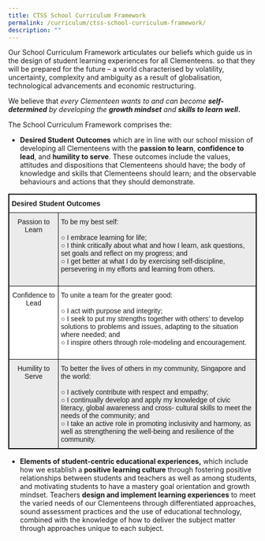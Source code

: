 ```yaml
---
title: CTSS School Curriculum Framework
permalink: /curriculum/ctss-school-curriculum-framework/
description: ""
---
```

Our School Curriculum Framework articulates our beliefs which guide us in the design of student learning experiences for all Clementeens. so that they will be prepared for the future – a world characterised by volatility, uncertainty, complexity and ambiguity as a result of globalisation, technological advancements and economic restructuring.

We believe that&nbsp;_every Clementeen wants to and can become&nbsp;**self-determined**&nbsp;by developing the&nbsp;**growth mindset**&nbsp;and&nbsp;**skills to learn well**_**.**

The School Curriculum Framework comprises the:

*   **Desired Student**&nbsp;**Outcomes**&nbsp;which are in line with our school mission of developing all Clementeens with the&nbsp;**passion to learn**,&nbsp;**confidence to lead**, and&nbsp;**humility to serve**. These outcomes include the values, attitudes and dispositions that Clementeens should have; the body of knowledge and skills that Clementeens should learn; and the observable behaviours and actions that they should demonstrate.

<style type="text/css">
.tg  {border-collapse:collapse;border-spacing:0;}
.tg td{border-color:black;border-style:solid;border-width:1px;font-family:Arial, sans-serif;font-size:14px;
  overflow:hidden;padding:10px 5px;word-break:normal;}
.tg th{border-color:black;border-style:solid;border-width:1px;font-family:Arial, sans-serif;font-size:14px;
  font-weight:normal;overflow:hidden;padding:10px 5px;word-break:normal;}
.tg .tg-3icd{background-color:#EBEBEB;text-align:left;vertical-align:top}
.tg .tg-b1n3{background-color:#EBEBEB;text-align:center;vertical-align:top}
.tg .tg-dgl5{background-color:#FFF;font-weight:bold;text-align:left;vertical-align:top}
.tg .tg-7yig{background-color:#FFF;text-align:center;vertical-align:top}
.tg .tg-ktyi{background-color:#FFF;text-align:left;vertical-align:top}
</style>
<table style="border: 1px solid black" class="tg">
<thead>
  <tr>
    <th style="border: 1px solid black" class="tg-dgl5" colspan="2">Desired Student Outcomes</th>
  </tr>
</thead>
<tbody>
  <tr>
    <td style="border: 1px solid black" class="tg-b1n3">Passion to Learn</td>
    <td style="border: 1px solid black" class="tg-3icd">To be my best self:<br><br>○ I embrace learning for life;<br>○ I think critically about what and how I learn, ask questions, set goals and reflect on my progress; and<br>○ I get better at what I do by exercising self-discipline, persevering in my efforts and learning from others.<br><br></td>
  </tr>
  <tr>
    <td style="border: 1px solid black" class="tg-7yig">Confidence to Lead</td>
    <td style="border: 1px solid black" class="tg-ktyi">To unite a team for the greater good:<br><br>○ I act with purpose and integrity;<br>○ I seek to put my strengths together with others’ to develop solutions to problems and issues, adapting to the situation where needed; and <br>○ I inspire others through role-modeling and encouragement.<br><br></td>
  </tr>
  <tr>
    <td style="border: 1px solid black" class="tg-b1n3">Humility to Serve</td>
    <td style="border: 1px solid black" class="tg-3icd">To better the lives of others in my community, Singapore and the world:<br><br>○ I actively contribute with respect and empathy;<br>○ I continually develop and apply my knowledge of civic literacy, global awareness and cross- cultural skills to meet the needs of the community; and <br>○ I take an active role in promoting inclusivity and harmony, as well as strengthening the well-being and resilience of the community.</td>
  </tr>
</tbody>
</table>

*   **Elements of student-centric educational experiences,**&nbsp;which include how we establish a&nbsp;**positive learning culture**&nbsp;through fostering positive relationships between students and teachers as well as among students, and motivating students to have a mastery goal orientation and growth mindset. Teachers&nbsp;**design and implement learning experiences**&nbsp;to meet the varied needs of our Clementeens through differentiated approaches, sound assessment practices and the use of educational technology, combined with the knowledge of how to deliver the subject matter through approaches unique to each subject.